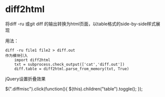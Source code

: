 # diff2html
将diff -ru 或git diff 的输出转换为html页面，以table格式的side-by-side样式展现

用法：

    diff -ru file1 file2 > diff.out
    作为模块引入
        import diff2html
        txt = subprocess.check_output(['cat','diff.out'])
        diff.table = diff2html.parse_from_memory(txt, True)

jQuery设置折叠效果

$(".diffmisc").click(function(){
        $(this).children("table").toggle();
});
